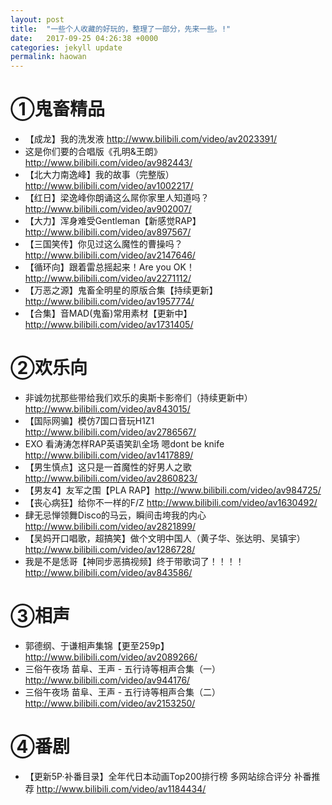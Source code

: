 ```yaml
---
layout: post
title:  "一些个人收藏的好玩的，整理了一部分，先来一些。!"
date:   2017-09-25 04:26:38 +0000
categories: jekyll update
permalink: haowan
---
```


# ①鬼畜精品
 - 【成龙】我的洗发液    http://www.bilibili.com/video/av2023391/
 -  这是你们要的合唱版《孔明&王朗》       http://www.bilibili.com/video/av982443/     
 - 【北大力南逸峰】我的故事（完整版）  http://www.bilibili.com/video/av1002217/
 - 【红日】梁逸峰你朗诵这么屌你家里人知道吗？  http://www.bilibili.com/video/av902007/
 - 【大力】浑身难受Gentleman【新感觉RAP】  http://www.bilibili.com/video/av897567/
 - 【三国笑传】你见过这么魔性的曹操吗？http://www.bilibili.com/video/av2147646/
 - 【循环向】跟着雷总摇起来！Are you OK！http://www.bilibili.com/video/av2271112/
 - 【万恶之源】鬼畜全明星的原版合集【持续更新】http://www.bilibili.com/video/av1957774/
 - 【合集】音MAD(鬼畜)常用素材【更新中】http://www.bilibili.com/video/av1731405/


# ②欢乐向
 - 非诚勿扰那些带给我们欢乐的奥斯卡影帝们（持续更新中）http://www.bilibili.com/video/av843015/
 - 【国际网骗】模仿7国口音玩H1Z1    http://www.bilibili.com/video/av2786567/
 - EXO 看涛涛怎样RAP英语笑趴全场 嗯dont be knife    http://www.bilibili.com/video/av1417889/
 - 【男生慎点】这只是一首魔性的好男人之歌 http://www.bilibili.com/video/av2860823/
 - 【男友4】友军之围【PLA RAP】http://www.bilibili.com/video/av984725/
 - 【丧心病狂】给你不一样的F/Z   http://www.bilibili.com/video/av1630492/
 - 肆无忌惮领舞Disco的马云，瞬间击垮我的内心 http://www.bilibili.com/video/av2821899/
 - 【吴妈开口唱歌，超搞笑】做个文明中国人（黄子华、张达明、吴镇宇）http://www.bilibili.com/video/av1286728/
 - 我是不是恁哥【神同步恶搞视频】终于带歌词了！！！！http://www.bilibili.com/video/av843586/


# ③相声
 - 郭德纲、于谦相声集锦【更至259p】http://www.bilibili.com/video/av2089266/
 - 三俗午夜场 苗阜、王声 - 五行诗等相声合集（一） http://www.bilibili.com/video/av944176/
 - 三俗午夜场 苗阜、王声 - 五行诗等相声合集（二） http://www.bilibili.com/video/av2153250/


# ④番剧
 - 【更新5P·补番目录】全年代日本动画Top200排行榜 多网站综合评分 补番推荐  http://www.bilibili.com/video/av1184434/
